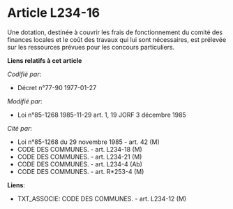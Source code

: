# Article L234-16

Une dotation, destinée à couvrir les frais de fonctionnement du comité des finances locales et le coût des travaux qui lui
sont nécessaires, est prélevée sur les ressources prévues pour les concours particuliers.

**Liens relatifs à cet article**

_Codifié par_:

  - Décret n°77-90 1977-01-27

_Modifié par_:

  - Loi n°85-1268 1985-11-29 art. 1, 19 JORF 3 décembre 1985

_Cité par_:

  - Loi n°85-1268 du 29 novembre 1985 - art. 42 (M)
  - CODE DES COMMUNES. - art. L234-18 (M)
  - CODE DES COMMUNES. - art. L234-21 (M)
  - CODE DES COMMUNES. - art. L234-4 (Ab)
  - CODE DES COMMUNES. - art. R*253-4 (M)

**Liens**:

  - TXT_ASSOCIE: CODE DES COMMUNES. - art. L234-12 (M)
